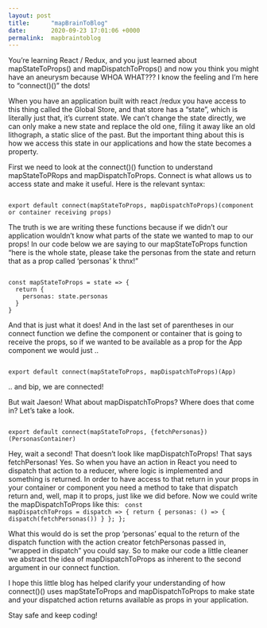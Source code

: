 ```yaml
---
layout: post
title:      "mapBrainToBlog"
date:       2020-09-23 17:01:06 +0000
permalink:  mapbraintoblog
---
```



You’re learning React / Redux, and you just learned about mapStateToProps() and mapDispatchToProps() and now you think you might have an aneurysm because WHOA WHAT???
I know the feeling and I’m here to “connect()()” the dots!

When you have an application built with react /redux you have access to this thing called the Global Store, and that store has a “state”, which is literally just that, it’s current state.  We can’t change the state directly, we can only make a new state and replace the old one, filing it away like an old lithograph, a static slice of the past. But the important thing about this is how we access this state in our applications and how the state becomes a property.

First we need to look at the connect()() function to understand mapStateToPRops and mapDispatchToProps.  Connect is what allows us to access state and make it useful.
Here is the relevant syntax:

<code>
export default connect(mapStateToProps, mapDispatchToProps)(component or container receiving props)
</code>

The truth is we are writing these functions because if we didn’t our application wouldn’t know what parts of the state we wanted to map to our props! In our code below we are saying to our mapStateToProps function “here is the whole state, please take the personas from the state and return that as a prop called ‘personas’ k thnx!”

<code>
const mapStateToProps = state => {
  return {
    personas: state.personas
  }
}
</code>
 


And that is just what it does! And in the last set of parentheses in our connect function we define the component or container that is going to receive the props, so if we wanted to be available as a prop for the App component we would just ..

<code>
export default connect(mapStateToProps, mapDispatchToProps)(App)
</code>


.. and bip, we are connected!

But wait Jaeson! What about mapDispatchToProps? Where does that come in? Let’s take a look.

<code>
export default connect(mapStateToProps, {fetchPersonas})(PersonasContainer)
</code>

Hey, wait a second! That doesn’t look like mapDispatchToProps! That says fetchPersonas!
Yes. So when you have an action in React you need to dispatch that action to a reducer, where logic is implemented and something is returned. In order to have access to that return in your props in your container or component you need a method to take that dispatch return and, well, map it to props, just like we did before.  Now we could write the mapDispatchToProps like this:
<code>
const mapDispatchToProps = dispatch => {
  return {
    personas: () => {
      dispatch(fetchPersonas())
    }
  };
};
</code>

What this would do is set the prop ‘personas’ equal to the return of the dispatch function with the action creator fetchPersonas passed in, “wrapped in dispatch” you could say. So to make our code a little cleaner we abstract the idea of mapDispatchToProps as inherent to the second argument in our connect function. 

I hope this little blog has helped clarify your understanding of how connect()() uses mapStateToProps and mapDispatchToProps to make state and your dispatched action returns available as props in your application.

Stay safe and keep coding!



